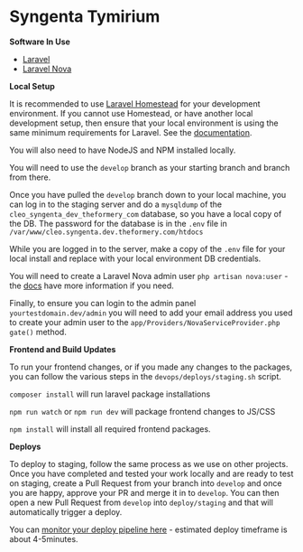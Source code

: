 # Syngenta Tymirium

**Software In Use**

- [Laravel](https://laravel.com)
- [Laravel Nova](https://nova.laravel.com)

**Local Setup**

It is recommended to use [Laravel Homestead](https://laravel.com/docs/8.x/homestead) for your development environment. 
If you cannot use Homestead, or have another local development setup, then ensure that your local environment is using 
the same minimum requirements for Laravel. See the [documentation](https://laravel.com/docs/8.x/installation).

You will also need to have NodeJS and NPM installed locally. 

You will need to use the `develop` branch as your starting branch and branch from there.

Once you have pulled the `develop` branch down to your local machine, you can log in to the staging server and do a 
`mysqldump` of the `cleo_syngenta_dev_theformery_com` database, so you have a local copy of the DB. The password for 
the database is in the `.env` file in `/var/www/cleo.syngenta.dev.theformery.com/htdocs`

While you are logged in to the server, make a copy of the `.env` file for your local install and replace with your local
environment DB credentials.

You will need to create a Laravel Nova admin user `php artisan nova:user` - the 
[docs](https://nova.laravel.com/docs/3.0/installation.html) have more information if you need.

Finally, to ensure you can login to the admin panel `yourtestdomain.dev/admin` you will need to add your email address 
you used to create your admin user to the `app/Providers/NovaServiceProvider.php` `gate()` method.

**Frontend and Build Updates**

To run your frontend changes, or if you made any changes to the packages, you can follow the various steps in the `devops/deploys/staging.sh` script.

`composer install` will run laravel package installations

`npm run watch` or `npm run dev` will package frontend changes to JS/CSS

`npm install` will install all required frontend packages.

**Deploys**

To deploy to staging, follow the same process as we use on other projects. Once you have completed and tested your work 
locally and are ready to test on staging, create a Pull Request from your branch into `develop` and once you are happy, 
approve your PR and merge it in to `develop`. You can then open a new Pull Request from `develop` into `deploy/staging` 
and that will automatically trigger a deploy.

You can [monitor your deploy pipeline here](https://bitbucket.org/theformery/cleo-manuals/addon/pipelines/home) - 
estimated deploy timeframe is about 4-5minutes.

